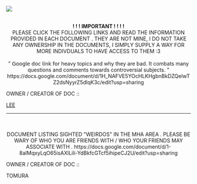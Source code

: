 ![](https://komarev.com/ghpvc/?username=innocntluvrr&color=grey)
<br>
<p align="center">
<br><B>! ! !  IMPORTANT ! ! ! !</B>
<br>PLEASE CLICK THE FOLLOWING LINKS AND READ THE INFORMATION PROVIDED IN EACH DOCUMENT . THEY ARE NOT MINE, I DO NOT TAKE ANY OWNERSHIP IN THE DOCUMENTS, I SIMPLY SUPPLY A WAY FOR MORE INDIVDUALS TO HAVE ACCESS TO THEM :3
<br>
  <br>
  " 𝖦𝗈𝗈𝗀𝗅𝖾 𝖽𝗈𝖼 𝗅𝗂𝗇𝗄 𝖿𝗈𝗋 heavy topics and why they are bad. It combats many questions and comments towards controversial subjects. "  https://docs.google.com/document/d/1H_NAFVE5YOcHLKHgbnBkDZQelwTZ2dsNyyrZ5dlqK3c/edit?usp=sharing

  OWNER / CREATOR OF DOC ::
    
[LEE](https://www.patreon.com/c/user/about?u=111813567)

---

<p align="center">
<br>
  <br>
  DOCUMENT LISTING SIGHTED "WEIRDOS" IN THE MHA AREA . PLEASE BE WARY OF WHO YOU ARE FRIENDS WITH / WHO YOUR FRIENDS MAY ASSOCIATE WITH .
https://docs.google.com/document/d/1-8aIMqxyLqO65isAXlLili-YdBkfcGTcf5ihipeCJ2U/edit?usp=sharing

OWNER / CREATOR OF DOC ::

TOMURA
